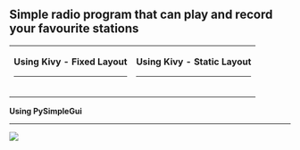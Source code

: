 <h2>Simple radio program that can play and record your favourite stations </h2>

<table border="0">
  <tr>
    <td><p>
<b>Using Kivy - Fixed Layout</b><hr>
<img src="https://i.gyazo.com/01594c9bfd29dafdd2b2c8dbe742a9d6.png" alt="">
</p></td>
    <td><p>
<b>Using Kivy - Static Layout</b><hr>
<img src="https://i.gyazo.com/ef81ac96db41f2fd2aec70b8dfc6a8ba.png" alt="">
</p></td>
</tr>
</table>


<p>
<b>Using PySimpleGui</b><hr>
<img src="https://i.gyazo.com/a50d63d8533242d7bc90cf14b3bdd771.png">
</p>

